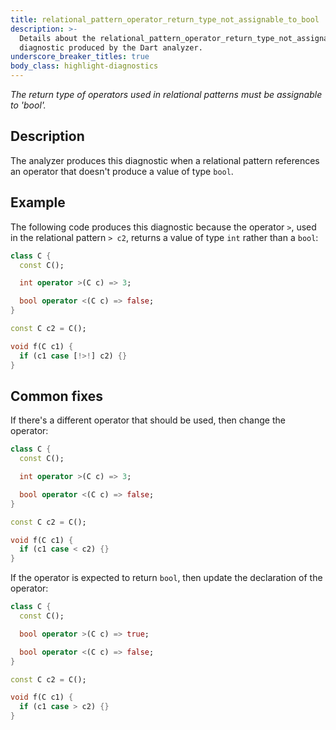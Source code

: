 ```yaml
---
title: relational_pattern_operator_return_type_not_assignable_to_bool
description: >-
  Details about the relational_pattern_operator_return_type_not_assignable_to_bool
  diagnostic produced by the Dart analyzer.
underscore_breaker_titles: true
body_class: highlight-diagnostics
---
```


_The return type of operators used in relational patterns must be assignable to
'bool'._

## Description

The analyzer produces this diagnostic when a relational pattern references
an operator that doesn't produce a value of type `bool`.

## Example

The following code produces this diagnostic because the operator `>`, used
in the relational pattern `> c2`, returns a value of type `int` rather
than a `bool`:

```dart
class C {
  const C();

  int operator >(C c) => 3;

  bool operator <(C c) => false;
}

const C c2 = C();

void f(C c1) {
  if (c1 case [!>!] c2) {}
}
```

## Common fixes

If there's a different operator that should be used, then change the
operator:

```dart
class C {
  const C();

  int operator >(C c) => 3;

  bool operator <(C c) => false;
}

const C c2 = C();

void f(C c1) {
  if (c1 case < c2) {}
}
```

If the operator is expected to return `bool`, then update the declaration
of the operator:

```dart
class C {
  const C();

  bool operator >(C c) => true;

  bool operator <(C c) => false;
}

const C c2 = C();

void f(C c1) {
  if (c1 case > c2) {}
}
```
